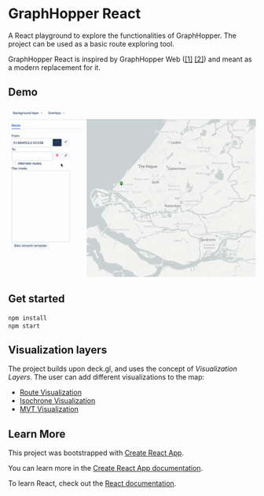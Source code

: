 # GraphHopper React

A React playground to explore the functionalities of GraphHopper. The project can be used as a basic route exploring tool.

GraphHopper React is inspired by GraphHopper Web ([[1]](https://github.com/graphhopper/graphhopper/blob/stable/docs/index.md) [[2]](https://github.com/graphhopper/graphhopper/tree/master/web)) and meant as a modern replacement for it.

## Demo

![Route Demo](docs/assets/routes-advanced.gif)

## Get started

    npm install
    npm start

## Visualization layers

The project builds upon deck.gl, and uses the concept of _Visualization Layers_. The user can add different visualizations to the map:

-   [Route Visualization](docs/route.md)
-   [Isochrone Visualization](docs/isochrone.md)
-   [MVT Visualization](docs/mvt.md)

## Learn More

This project was bootstrapped with [Create React App](https://github.com/facebook/create-react-app).

You can learn more in the [Create React App documentation](https://facebook.github.io/create-react-app/docs/getting-started).

To learn React, check out the [React documentation](https://reactjs.org/).
